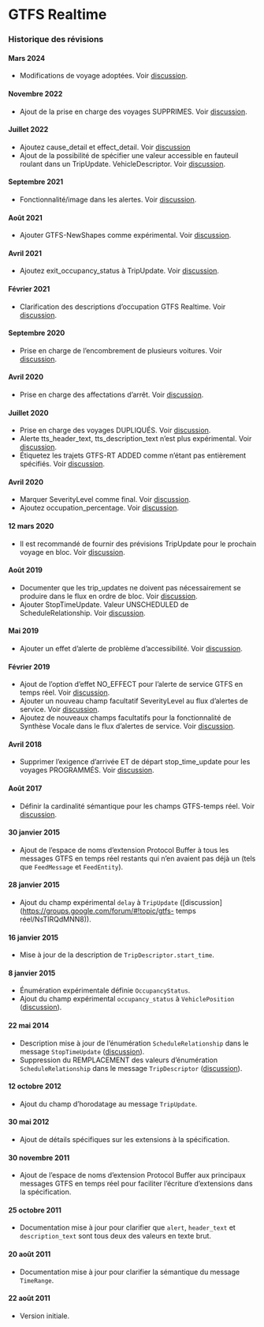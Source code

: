 # GTFS Realtime

### Historique des révisions

#### Mars 2024 
 
 * Modifications de voyage adoptées. Voir [discussion](https://github.com/google/transit/pull/403). 
 
#### Novembre 2022 
 
 * Ajout de la prise en charge des voyages SUPPRIMES. Voir [discussion](https://github.com/google/transit/pull/352). 
 
#### Juillet 2022 
 
 * Ajoutez cause_detail et effect_detail. Voir [discussion](https://github.com/google/transit/pull/332) 
 * Ajout de la possibilité de spécifier une valeur accessible en fauteuil roulant dans un TripUpdate. VehicleDescriptor. Voir [discussion](https://github.com/google/transit/pull/340). 
 
#### Septembre 2021 
 
 * Fonctionnalité/image dans les alertes. Voir [discussion](https://github.com/google/transit/pull/283). 
 
#### Août 2021 
 
 * Ajouter GTFS-NewShapes comme expérimental. Voir [discussion](https://github.com/google/transit/pull/272). 
 
#### Avril 2021 
 
 * Ajoutez exit_occupancy_status à TripUpdate. Voir [discussion](https://github.com/google/transit/pull/260). 
 
#### Février 2021 
 
 * Clarification des descriptions d’occupation GTFS Realtime. Voir [discussion](https://github.com/google/transit/pull/259). 
 
#### Septembre 2020 
 
 * Prise en charge de l’encombrement de plusieurs voitures. Voir [discussion](https://github.com/google/transit/pull/237). 
 
#### Avril 2020 
 
 * Prise en charge des affectations d’arrêt. Voir [discussion](https://github.com/google/transit/pull/219). 
 
#### Juillet 2020 
 
 * Prise en charge des voyages DUPLIQUÉS. Voir [discussion](https://github.com/google/transit/pull/221). 
 * Alerte tts_header_text, tts_description_text n’est plus expérimental. Voir [discussion](https://github.com/google/transit/pull/229). 
 * Étiquetez les trajets GTFS-RT ADDED comme n’étant pas entièrement spécifiés. Voir [discussion](https://github.com/google/transit/pull/230). 
 
#### Avril 2020 
 
 * Marquer SeverityLevel comme final. Voir [discussion](https://github.com/google/transit/pull/214). 
 * Ajoutez occupation_percentage. Voir [discussion](https://github.com/google/transit/pull/213). 
 
#### 12 mars 2020 
 
 * Il est recommandé de fournir des prévisions TripUpdate pour le prochain voyage en bloc. Voir [discussion](https://github.com/google/transit/pull/206). 
 
#### Août 2019 
 
 * Documenter que les trip_updates ne doivent pas nécessairement se produire dans le flux en ordre de bloc. Voir [discussion](https://github.com/google/transit/pull/176). 
 * Ajouter StopTimeUpdate. Valeur UNSCHEDULED de ScheduleRelationship. Voir [discussion](https://github.com/google/transit/pull/173). 
 
#### Mai 2019 
 
 * Ajouter un effet d’alerte de problème d’accessibilité. Voir [discussion](https://github.com/google/transit/pull/164). 
 
#### Février 2019 
 
 * Ajout de l’option d’effet NO_EFFECT pour l’alerte de service GTFS en temps réel. Voir [discussion](https://github.com/google/transit/pull/137). 
 * Ajouter un nouveau champ facultatif SeverityLevel au flux d’alertes de service. Voir [discussion](https://github.com/google/transit/pull/136). 
 * Ajoutez de nouveaux champs facultatifs pour la fonctionnalité de Synthèse Vocale dans le flux d’alertes de service. Voir [discussion](https://github.com/google/transit/pull/135). 
 
#### Avril 2018 
 
 * Supprimer l’exigence d’arrivée ET de départ stop_time_update pour les voyages PROGRAMMÉS. Voir [discussion](https://github.com/google/transit/pull/165). 
 
#### Août 2017 
 
 * Définir la cardinalité sémantique pour les champs GTFS-temps réel. Voir [discussion](https://github.com/google/transit/pull/64). 
 
#### 30 janvier 2015 
 
 * Ajout de l’espace de noms d’extension Protocol Buffer à tous les messages GTFS en temps réel restants qui n’en avaient pas déjà un (tels que `FeedMessage` et `FeedEntity`). 
 
#### 28 janvier 2015 
 
 * Ajout du champ expérimental `delay` à `TripUpdate` ([discussion](https://groups.google.com/forum/#!topic/gtfs- temps réel/NsTIRQdMNN8)). 
 
#### 16 janvier 2015 
 
 * Mise à jour de la description de `TripDescriptor.start_time`. 
 
#### 8 janvier 2015 
 
 * Énumération expérimentale définie `OccupancyStatus`. 
 * Ajout du champ expérimental `occupancy_status` à `VehiclePosition` ([discussion](https://groups.google.com/forum/#!topic/gtfs-realtime/_HtNTGp5LxM)). 
 
#### 22 mai 2014 
 
 * Description mise à jour de l’énumération `ScheduleRelationship` dans le message `StopTimeUpdate` ([discussion](https://groups.google.com/forum/#!topic/gtfs-realtime/77c3WZrGBnI)). 
 * Suppression du REMPLACEMENT des valeurs d’énumération `ScheduleRelationship` dans le message `TripDescriptor` ([discussion](https://groups.google.com/forum/#!topic/gtfs-realtime/77c3WZrGBnI)). 
 
#### 12 octobre 2012 
 
 * Ajout du champ d’horodatage au message `TripUpdate`. 
 
#### 30 mai 2012 
 
 * Ajout de détails spécifiques sur les extensions à la spécification. 
 
#### 30 novembre 2011 
 
 * Ajout de l’espace de noms d’extension Protocol Buffer aux principaux messages GTFS en temps réel pour faciliter l’écriture d’extensions dans la spécification. 
 
#### 25 octobre 2011 
 
 * Documentation mise à jour pour clarifier que `alert`, `header_text` et `description_text` sont tous deux des valeurs en texte brut. 
 
#### 20 août 2011 
 
 * Documentation mise à jour pour clarifier la sémantique du message `TimeRange`. 
 
#### 22 août 2011 
 
 * Version initiale.